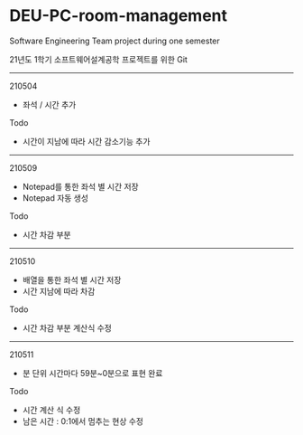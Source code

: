 # DEU-PC-room-management
Software Engineering Team project during one semester

21년도 1학기 소프트웨어설계공학 프로젝트를 위한 Git

-------------------------------------------------
210504 
+ 좌석 / 시간 추가

Todo
- 시간이 지남에 따라 시간 감소기능 추가
-------------------------------------------------
210509
+ Notepad를 통한 좌석 별 시간 저장
+ Notepad 자동 생성 

Todo
- 시간 차감 부분 
-------------------------------------------------
210510
+ 배열을 통한 좌석 별 시간 저장
+ 시간 지남에 따라 차감

Todo
- 시간 차감 부분 계산식 수정
-------------------------------------------------
210511
+ 분 단위 시간마다 59분~0분으로 표현 완료

Todo
- 시간 계산 식 수정
- 남은 시간 : 0:1에서 멈추는 현상 수정
